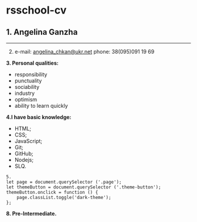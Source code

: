 # rsschool-cv
## 1. Angelina Ganzha
-------------
 2.  e-mail: angelina_chkan@ukr.net
     phone: 38(095)091 19 69
     
**3. Personal qualities:**
- responsibility
- punctuality
- sociability
- industry
- optimism
- ability to learn quickly

**4.I have basic knowledge:**
* HTML;
* CSS;
* JavaScript;
* Git;
* GitHub;
* Nodejs;
* SLQ.
```
5.
let page = document.querySelector ('.page');
let themeButton = document.querySelector ('.theme-button');
themeButton.onclick = function () {
	page.classList.toggle('dark-theme');
};
```

**8. Pre-Intermediate.**
